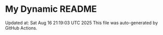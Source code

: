# My Dynamic README
Updated at: Sat Aug 16 21:19:03 UTC 2025
This file was auto-generated by GitHub Actions.
